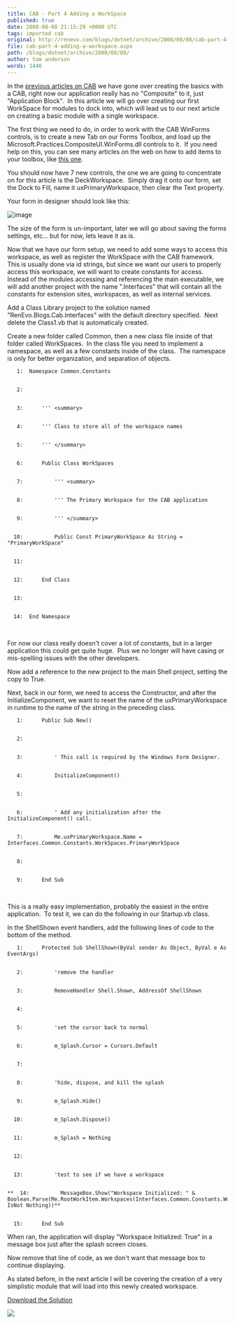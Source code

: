 ```yaml
---
title: CAB - Part 4 Adding a WorkSpace
published: true
date: 2008-08-08 21:15:29 +0000 UTC
tags: imported cab
original: http://renevo.com/blogs/dotnet/archive/2008/08/08/cab-part-4-adding-a-workspace.aspx
file: cab-part-4-adding-a-workspace.aspx
path: /blogs/dotnet/archive/2008/08/08/
author: tom anderson
words: 1440
---
```

In the [previous articles on CAB][1] we have gone over creating the basics with a CAB, right now our application really has no "Composite" to it, just "Application Block".  In this article we will go over creating our first WorkSpace for modules to dock into, which will lead us to our next article on creating a basic module with a single workspace.

The first thing we need to do, in order to work with the CAB WinForms controls, is to create a new Tab on our Forms Toolbox, and load up the Microsoft.Practices.CompositeUI.WinForms.dll controls to it.  If you need help on this, you can see many articles on the web on how to add items to your toolbox, like [this one][2].

You should now have 7 new controls, the one we are going to concentrate on for this article is the DeckWorkspace.  Simply drag it onto our form, set the Dock to Fill, name it uxPrimaryWorkspace, then clear the Text property.

Your form in designer should look like this:

![image][3]

The size of the form is un-important, later we will go about saving the forms settings, etc... but for now, lets leave it as is.

Now that we have our form setup, we need to add some ways to access this workspace, as well as register the WorkSpace with the CAB framework.  This is usually done via id strings, but since we want our users to properly access this workspace, we will want to create constants for access.  Instead of the modules accessing and referencing the main executable, we will add another project with the name ".Interfaces" that will contain all the constants for extension sites, workspaces, as well as internal services.

Add a Class Library project to the solution named "RenEvo.Blogs.Cab.Interfaces" with the default directory specified.  Next delete the Class1.vb that is automaticaly created.

Create a new folder called Common, then a new class file inside of that folder called WorkSpaces.  In the class file you need to implement a namespace, as well as a few constants inside of the class.  The namespace is only for better organization, and separation of objects.
    
    
       1:  Namespace Common.Constants
    
    
       2:   
    
    
       3:      ''' <summary>
    
    
       4:      ''' Class to store all of the workspace names
    
    
       5:      ''' </summary>
    
    
       6:      Public Class WorkSpaces
    
    
       7:          ''' <summary>
    
    
       8:          ''' The Primary Workspace for the CAB application
    
    
       9:          ''' </summary>
    
    
      10:          Public Const PrimaryWorkSpace As String = "PrimaryWorkSpace"
    
    
      11:   
    
    
      12:      End Class
    
    
      13:   
    
    
      14:  End Namespace

 

For now our class really doesn't cover a lot of constants, but in a larger application this could get quite huge.  Plus we no longer will have casing or mis-spelling issues with the other developers.

Now add a reference to the new project to the main Shell project, setting the copy to True.

Next, back in our form, we need to access the Constructor, and after the InitializeComponent, we want to reset the name of the uxPrimaryWorkspace in runtime to the name of the string in the preceding class.
    
    
       1:      Public Sub New()
    
    
       2:   
    
    
       3:          ' This call is required by the Windows Form Designer.
    
    
       4:          InitializeComponent()
    
    
       5:   
    
    
       6:          ' Add any initialization after the InitializeComponent() call.
    
    
       7:          Me.uxPrimaryWorkspace.Name = Interfaces.Common.Constants.WorkSpaces.PrimaryWorkSpace
    
    
       8:   
    
    
       9:      End Sub

 

This is a really easy implementation, probably the easiest in the entire application.  To test it, we can do the following in our Startup.vb class.

In the ShellShown event handlers, add the following lines of code to the bottom of the method.
    
    
       1:      Protected Sub ShellShown(ByVal sender As Object, ByVal e As EventArgs)
    
    
       2:          'remove the handler
    
    
       3:          RemoveHandler Shell.Shown, AddressOf ShellShown
    
    
       4:   
    
    
       5:          'set the cursor back to normal
    
    
       6:          m_Splash.Cursor = Cursors.Default
    
    
       7:   
    
    
       8:          'hide, dispose, and kill the splash 
    
    
       9:          m_Splash.Hide()
    
    
      10:          m_Splash.Dispose()
    
    
      11:          m_Splash = Nothing
    
    
      12:   
    
    
      13:          'test to see if we have a workspace
    
    
    **  14:          MessageBox.Show("Workspace Initialized: " & Boolean.Parse(Me.RootWorkItem.Workspaces(Interfaces.Common.Constants.WorkSpaces.PrimaryWorkSpace) IsNot Nothing))**
    
    
      15:      End Sub

When ran, the application will display "Workspace Initialized: True" in a message box just after the splash screen closes.

Now remove that line of code, as we don't want that message box to continue displaying.

As stated before, in the next article I will be covering the creation of a very simplistic module that will load into this newly created workspace.

[Download the Solution][4]

![][5]

[1]: http://www.renevo.com/blogs/dotnet/archive/tags/CAB/default.aspx
[2]: http://msdn.microsoft.com/en-us/library/ms165355(VS.80).aspx
[3]: http://www.renevo.com/blogs/dotnet/WindowsLiveWriter/CABPart3AddingaWorkSpace_C821/image_thumb.png
[4]: http://www.renevo.com/files/folders/articles_vbnet/entry1992.aspx
[5]: http://renevo.com/aggbug.aspx?PostID=1993

